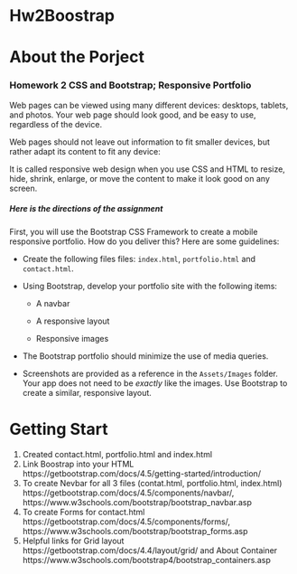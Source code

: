 # Hw2Boostrap
<h1>About the Porject</h1>
<h3>Homework 2 CSS and Bootstrap; Responsive Portfolio</h3>

<p>Web pages can be viewed using many different devices: desktops, tablets, and photos. Your web page should look good, and be easy to use, regardless of the device.

Web pages should not leave out information to fit smaller devices, but rather adapt its content to fit any device: 

It is called responsive web design when you use CSS and HTML to resize, hide, shrink, enlarge, or move the content to make it look good on any screen.</p> 

<h5>Here is the directions of the assignment</h5>


First, you will use the Bootstrap CSS Framework to create a mobile responsive portfolio. How do you deliver this? Here are some guidelines:

* Create the following files files: `index.html`, `portfolio.html` and `contact.html`.

* Using Bootstrap, develop your portfolio site with the following items:

   * A navbar

   * A responsive layout

   * Responsive images

* The Bootstrap portfolio should minimize the use of media queries.

* Screenshots are provided as a reference in the `Assets/Images` folder. Your app does not need to be _exactly_ like the images. Use Bootstrap to create a similar, responsive layout.
<h1>Getting Start</h1>
<ol>
  <li>Created contact.html, portfolio.html and index.html</li>
 <li>Link Boostrap into your HTML https://getbootstrap.com/docs/4.5/getting-started/introduction/</li>
  <li>To create Nevbar for all 3 files (contat.html, portfolio.html, index.html) https://getbootstrap.com/docs/4.5/components/navbar/, https://www.w3schools.com/bootstrap/bootstrap_navbar.asp</li>
  <li>To create Forms for contact.html https://getbootstrap.com/docs/4.5/components/forms/, https://www.w3schools.com/bootstrap/bootstrap_forms.asp</li>
  <li>Helpful links for Grid layout https://getbootstrap.com/docs/4.4/layout/grid/ and About Container https://www.w3schools.com/bootstrap4/bootstrap_containers.asp</li>
  </ol>
